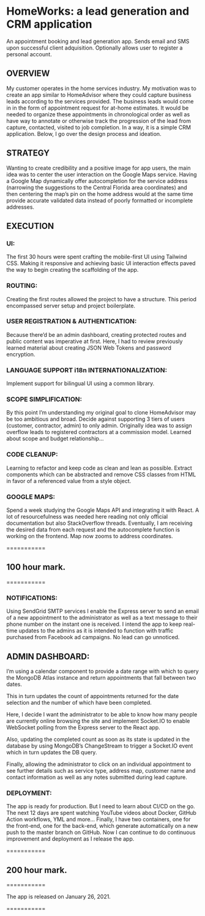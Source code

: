 # HomeWorks: a lead generation and CRM application

An appointment booking and lead generation app. Sends email and SMS upon successful client adquisition. Optionally allows user to register a personal account.

## OVERVIEW

My customer operates in the home services industry. My motivation was to create an app similar to HomeAdvisor where they could capture business leads according to the services provided. The business leads would come in in the form of appointment request for at-home estimates. It would be needed to organize these appointments in chronological order as well as have way to annotate or otherwise track the progression of the lead from capture, contacted, visited to job completion. In a way, it is a simple CRM application. Below, I go over the design process and ideation.

## STRATEGY

Wanting to create credibility and a positive image for app users, the main idea was to center the user interaction on the Google Maps service. Having a Google Map dynamically offer autocompletion for the service address (narrowing the suggestions to the Central Florida area coordinates) and then centering the map’s pin on the home address would at the same time provide accurate validated data instead of poorly formatted or incomplete addresses.

## EXECUTION

### UI:

The first 30 hours were spent crafting the mobile-first UI using Tailwind CSS. Making it responsive and achieving basic UI interaction effects paved the way to begin creating the scaffolding of the app.

### ROUTING:

Creating the first routes allowed the project to have a structure. This period encompassed server setup and project boilerplate.

### USER REGISTRATION & AUTHENTICATION:

Because there’d be an admin dashboard, creating protected routes and public content was imperative at first. Here, I had to review previously learned material about creating JSON Web Tokens and password encryption.

### LANGUAGE SUPPORT i18n INTERNATIONALIZATION:

Implement support for bilingual UI using a common library.

### SCOPE SIMPLIFICATION:

By this point I’m understanding my original goal to clone HomeAdvisor may be too ambitious and broad. Decide against supporting 3 tiers of users (customer, contractor, admin) to only admin. Originally idea was to assign overflow leads to registered contractors at a commission model. Learned about scope and budget relationship…

### CODE CLEANUP:

Learning to refactor and keep code as clean and lean as possible. Extract components which can be abstracted and remove CSS classes from HTML in favor of a referenced value from a style object.

### GOOGLE MAPS:

Spend a week studying the Google Maps API and integrating it with React. A lot of resourcefulness was needed here reading not only official documentation but also StackOverflow threads. Eventually, I am receiving the desired data from each request and the autocomplete function is working on the frontend. Map now zooms to address coordinates.

===========

## 100 hour mark.

===========

### NOTIFICATIONS:

Using SendGrid SMTP services I enable the Express server to send an email of a new appointment to the administrator as well as a text message to their phone number on the instant one is received. I intend the app to keep real-time updates to the admins as it is intended to function with traffic purchased from Facebook ad campaigns. No lead can go unnoticed.

## ADMIN DASHBOARD:

I’m using a calendar component to provide a date range with which to query the MongoDB Atlas instance and return appointments that fall between two dates.

This in turn updates the count of appointments returned for the date selection and the number of which have been completed.

Here, I decide I want the administrator to be able to know how many people are currently online browsing the site and implement Socket.IO to enable WebSocket polling from the Express server to the React app.

Also, updating the completed count as soon as its state is updated in the database by using MongoDB’s ChangeStream to trigger a Socket.IO event which in turn updates the DB query.

Finally, allowing the administrator to click on an individual appointment to see further details such as service type, address map, customer name and contact information as well as any notes submitted during lead capture.

### DEPLOYMENT:

The app is ready for production. But I need to learn about CI/CD on the go. The next 12 days are spent watching YouTube videos about Docker, GitHub Action workflows, YML and more… Finally, I have two containers, one for the front-end, one for the back-end, which generate automatically on a new push to the master branch on GitHub. Now I can continue to do continuous improvement and deployment as I release the app.

===========

## 200 hour mark.

===========

The app is released on January 26, 2021.

===========
